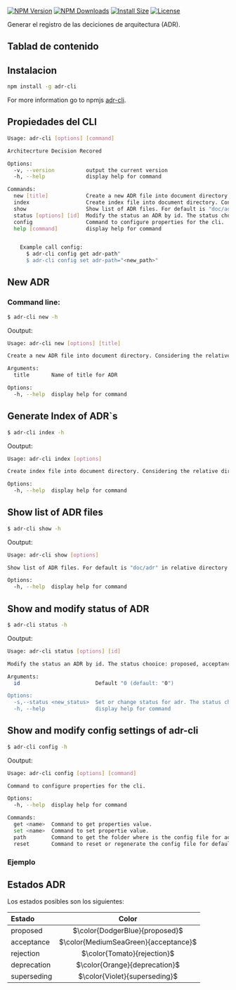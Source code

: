 
[![NPM Version](http://img.shields.io/npm/v/adr-cli.svg?style=flat)](https://www.npmjs.com/package/adr-cli)
[![NPM Downloads](https://img.shields.io/npm/dm/adr-cli.svg?style=flat)](https://npmcharts.com/compare/adr-cli?minimal=true)
[![Install Size](https://packagephobia.com/badge?p=adr-cli)](https://packagephobia.com/result?p=adr-cli)
[![License](https://img.shields.io/npm/l/adr-cli.svg)](https://github.com/TulioHector/adr-tool/blob/main/adr-cli/package.json)


Generar el registro de las deciciones de arquitectura (ADR).

## Tablad de contenido


## Instalacion

```sh
npm install -g adr-cli
```

For more information go to npmjs [adr-cli](https://www.npmjs.com/package/adr-cli).

## Propiedades del CLI
```sh
Usage: adr-cli [options] [command]

Architecrture Decision Recored

Options:
  -v, --version          output the current version
  -h, --help             display help for command

Commands:
  new [title]            Create a new ADR file into document directory. Considering the relative directory in which it is located.
  index                  Create index file into document directory. Considering the relative directory in which it is located.
  show                   Show list of ADR files. For default is "doc/adr" in relative directory.
  status [options] [id]  Modify the status an ADR by id. The status chooice: proposed, acceptance, rejection, deprecation, superseding
  config                 Command to configure properties for the cli.
  help [command]         display help for command


    Example call config:
      $ adr-cli config get adr-path"
      $ adr-cli config set adr-path="<new_path>"
  ```

## New ADR
### Command line:
```sh
$ adr-cli new -h
```
Ooutput:
```sh
Usage: adr-cli new [options] [title]

Create a new ADR file into document directory. Considering the relative directory in which it is located.

Arguments:
  title       Name of title for ADR

Options:
  -h, --help  display help for command

```

## Generate Index of ADR`s
```sh
$ adr-cli index -h
```
Ooutput:
```sh
Usage: adr-cli index [options]

Create index file into document directory. Considering the relative directory in which it is located.

Options:
  -h, --help  display help for command
```
## Show list of ADR files
```sh
$ adr-cli show -h
```
Ooutput:
```sh
Usage: adr-cli show [options]

Show list of ADR files. For default is "doc/adr" in relative directory.

Options:
  -h, --help  display help for command
```

## Show and modify status of ADR
```sh
$ adr-cli status -h
```
Ooutput:
```sh
Usage: adr-cli status [options] [id]

Modify the status an ADR by id. The status chooice: proposed, acceptance, rejection, deprecation, superseding

Arguments:
  id                        Default "0 (default: "0")

Options:
  -s,--status <new_status>  Set or change status for adr. The status chooice: proposed, acceptance, rejection, deprecation, superseding
  -h, --help                display help for command
```

## Show and modify config settings of adr-cli
```sh
$ adr-cli config -h
```
Ooutput:
```sh
Usage: adr-cli config [options] [command]

Command to configure properties for the cli.

Options:
  -h, --help  display help for command

Commands:
  get <name>  Command to get properties value.
  set <name>  Command to set propertie value.
  path        Command to get the folder where is the config file for adr-tools.
  reset       Command to reset or regenerate the config file for defaults.
```
  ### Ejemplo
  

## Estados ADR

Los estados posibles son los siguientes:

| Estado      |   Color                               |
| :---------- | :-----------------------------------: |
| proposed    | $\color{DodgerBlue}{proposed}$        |
| acceptance  | $\color{MediumSeaGreen}{acceptance}$  |
| rejection   | $\color{Tomato}{rejection}$           |
| deprecation | $\color{Orange}{deprecation}$         |
| superseding | $\color{Violet}{superseding}$         |

